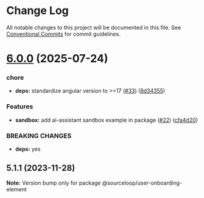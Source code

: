 # Change Log

All notable changes to this project will be documented in this file.
See [Conventional Commits](https://conventionalcommits.org) for commit guidelines.

# [6.0.0](https://github.com/sourcefuse/arc-ng-components/compare/@sourceloop/user-onboarding-element@5.1.1...@sourceloop/user-onboarding-element@6.0.0) (2025-07-24)


### chore

* **deps:** standardize angular version to >=17 ([#33](https://github.com/sourcefuse/arc-ng-components/issues/33)) ([8d34355](https://github.com/sourcefuse/arc-ng-components/commit/8d34355ca619fa18537884155f106d844ef18983))


### Features

* **sandbox:** add ai-assistant sandbox example in package ([#22](https://github.com/sourcefuse/arc-ng-components/issues/22)) ([cfa4d20](https://github.com/sourcefuse/arc-ng-components/commit/cfa4d20bc9fc4fa93dbaf31b6a68ebe9a9f326ee))


### BREAKING CHANGES

* **deps:** yes





## 5.1.1 (2023-11-28)

**Note:** Version bump only for package @sourceloop/user-onboarding-element
